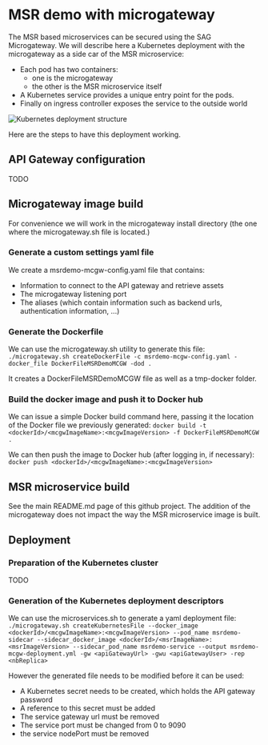 # MSR demo with microgateway

The MSR based microservices can be secured using the SAG Microgateway.
We will describe here a Kubernetes deployment with the microgateway as a side car of the MSR microservice:
- Each pod has two containers:
    - one is the microgateway
    - the other is the MSR microservice itself 
- A Kubernetes service provides a unique entry point for the pods.
- Finally on ingress controller exposes the service to the outside world

![Kubernetes deployment structure](https://github.com/staillansag/wm-packages/blob/main/microgateway/K8S_SideCarDeployment.png)

Here are the steps to have this deployment working.

## API Gateway configuration

TODO

## Microgateway image build

For convenience we will work in the microgateway install directory (the one where the microgateway.sh file is located.)

### Generate a custom settings yaml file

We create a msrdemo-mcgw-config.yaml file that contains:
-   Information to connect to the API gateway and retrieve assets
-   The microgateway listening port
-   The aliases (which contain information such as backend urls, authentication information, ...)

### Generate the Dockerfile

We can use the microgateway.sh utility to generate this file:
`./microgateway.sh createDockerFile -c msrdemo-mcgw-config.yaml -docker_file DockerFileMSRDemoMCGW -dod .`

It creates a DockerFileMSRDemoMCGW file as well as a tmp-docker folder.

### Build the docker image and push it to Docker hub

We can issue a simple Docker build command here, passing it the location of the Docker file we previously generated:
`docker build -t <dockerId>/<mcgwImageName>:<mcgwImageVersion> -f DockerFileMSRDemoMCGW .`

We can then push the image to Docker hub (after logging in, if necessary):
`docker push <dockerId>/<mcgwImageName>:<mcgwImageVersion>`

## MSR microservice build

See the main README.md page of this github project.
The addition of the microgateway does not impact the way the MSR microservice image is built.

## Deployment

### Preparation of the Kubernetes cluster

TODO

### Generation of the Kubernetes deployment descriptors

We can use the microservices.sh to generate a yaml deployment file: 
`./microgateway.sh createKubernetesFile --docker_image <dockerId>/<mcgwImageName>:<mcgwImageVersion> --pod_name msrdemo-sidecar --sidecar_docker_image <dockerId>/<msrImageName>:<msrImageVersion> --sidecar_pod_name msrdemo-service --output msrdemo-mcgw-deployment.yml -gw <apiGatewayUrl> -gwu <apiGatewayUser> -rep <nbReplica>`

However the generated file needs to be modified before it can be used:
-   A Kubernetes secret needs to be created, which holds the API gateway password
-   A reference to this secret must be added
-   The service gateway url must be removed
-   The service port must be changed from 0 to 9090
-   the service nodePort must be removed

